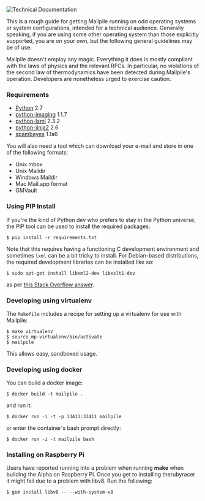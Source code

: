 ![Technical Documentation](https://github.com/pagekite/Mailpile/wiki/images/page-technical.png)

This is a rough guide for getting Mailpile running on odd operating systems or system configurations, intended for a technical audience. Generally speaking, if you are using some other operating system than those explicitly supported, you are on your own, but the following general guidelines may be of use.

Mailpile doesn't employ any magic. Everything it does is mostly compliant with the laws of physics and the relevant RFCs. In particular, no violations of the second law of thermodynamics have been detected during Mailpile's operation. Developers are nonetheless urged to exercise caution.

### Requirements

- [Python](http://python.org) 2.7
- [python-imaging](http://www.pythonware.com/products/pil/) 1.1.7
- [python-lxml](http://lxml.de/) 2.3.2
- [python-jinja2](http://jinja.pocoo.org/) 2.6
- [spambayes](http://www.spambayes.org/) 1.1a6

You will also need a tool which can download your e-mail and store in one of the following formats:

- Unix mbox
- Unix Maildir
- Windows Maildir
- Mac Mail.app format
- GMVault

### Using PIP Install

If you're the kind of Python dev who prefers to stay in the Python universe, the PIP tool can be used to install the required packages:

    $ pip install -r requirements.txt

Note that this requires having a functioning C development environment and sometimes `lxml` can be a bit tricky to install. For Debian-based distributions, the required development libraries can be installed like so:

    $ sudo apt-get install libxml2-dev libxslt1-dev

as per [this Stack Overflow
answer](http://stackoverflow.com/questions/15759150/src-lxml-etree-defs-h931-fatal-error-libxml-xmlversion-h-no-such-file-or-di).

### Developing using virtualenv ###

The `Makefile` includes a recipe for setting up a virtualenv for use with Mailpile:

    $ make virtualenv
    $ source mp-virtualenv/bin/activate
    $ mailpile

This allows easy, sandboxed usage.

### Developing using docker ###

You can build a docker image:

    $ docker build -t mailpile .

and run it:

    $ docker run -i -t -p 33411:33411 mailpile

or enter the container's bash prompt directly:

    $ docker run -i -t mailpile bash

### Installing on Raspberry Pi ###

Users have reported running into a problem when running **make** when building the Alpha on Raspberry Pi. Once you get to installing therubyracer it might fail due to a problem with libv8. Run the following:

```
$ gem install libv8 -- --with-system-v8
``` 